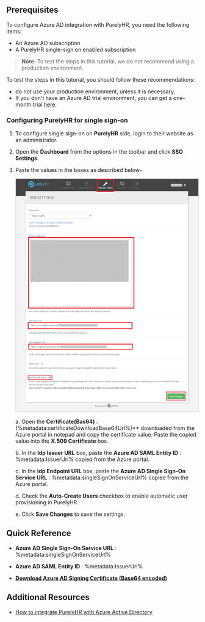 ## Prerequisites

To configure Azure AD integration with PurelyHR, you need the following items:

- An Azure AD subscription
- A PurelyHR single-sign on enabled subscription

> **Note:**
> To test the steps in this tutorial, we do not recommend using a production environment.

To test the steps in this tutorial, you should follow these recommendations:

- do not use your production environment, unless it is necessary.
- If you don't have an Azure AD trial environment, you can get a one-month trial [here](https://azure.microsoft.com/pricing/free-trial/).

### Configuring PurelyHR for single sign-on

1. To configure single sign-on on **PurelyHR** side, login to their website as an administrator.

2. Open the **Dashboard** from the options in the toolbar and click **SSO Settings**.

3. Paste the values in the boxes as described below-

	![Configure Single Sign-On](./media/purelyhr-dashboard-sso-settings.png)	

	a. Open the **Certificate(Bas64)** : (%metadata:certificateDownloadBase64Url%)** downloaded from the Azure portal in notepad and copy the certificate value. Paste the copied value into the **X.509 Certificate** box.

	b. In the **Idp Issuer URL** box, paste the **Azure AD SAML Entity ID** : %metadata:IssuerUri% copied from the Azure portal.

	c. In the **Idp Endpoint URL** box, paste the **Azure AD Single Sign-On Service URL** : %metadata:singleSignOnServiceUrl% copied from the Azure portal. 

	d. Check the **Auto-Create Users** checkbox to enable automatic user provisioning in PurelyHR.

	e. Click **Save Changes** to save the settings.

## Quick Reference

* **Azure AD Single Sign-On Service URL** : %metadata:singleSignOnServiceUrl%

* **Azure AD SAML Entity ID** : %metadata:IssuerUri%

* **[Download Azure AD Signing Certificate (Base64 encoded)](%metadata:certificateDownloadBase64Url%)**

## Additional Resources

* [How to integrate PurelyHR with Azure Active Directory](active-directory-saas-purelyhr-tutorial.md)
